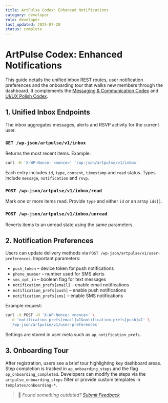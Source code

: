 ```yaml
---
title: ArtPulse Codex: Enhanced Notifications
category: developer
role: developer
last_updated: 2025-07-20
status: complete
---
```

# ArtPulse Codex: Enhanced Notifications

This guide details the unified inbox REST routes, user notification preferences and the onboarding tour that walks new members through the dashboard. It complements the [Messaging & Communication Codex](messaging-communication-codex.md) and [UI/UX Polish Codex](ui/widget-ui-design-guide.md).

## 1. Unified Inbox Endpoints

The inbox aggregates messages, alerts and RSVP activity for the current user.

### `GET /wp-json/artpulse/v1/inbox`

Returns the most recent items. Example:

```bash
curl -H 'X-WP-Nonce: <nonce>' '/wp-json/artpulse/v1/inbox'
```

Each entry includes `id`, `type`, `content`, `timestamp` and `read` status. Types include `message`, `notification` and `rsvp`.

### `POST /wp-json/artpulse/v1/inbox/read`
Mark one or more items read. Provide `type` and either `id` or an array `ids[]`.

### `POST /wp-json/artpulse/v1/inbox/unread`
Reverts items to an unread state using the same parameters.

## 2. Notification Preferences

Users can update delivery methods via `POST /wp-json/artpulse/v1/user-preferences`.
Important parameters:

- `push_token` – device token for push notifications
- `phone_number` – number used for SMS alerts
- `sms_opt_in` – boolean flag for text messages
- `notification_prefs[email]` – enable email notifications
- `notification_prefs[push]` – enable push notifications
- `notification_prefs[sms]` – enable SMS notifications

Example request:

```bash
curl -X POST -H 'X-WP-Nonce: <nonce>' \
  -d 'notification_prefs[email]=1&notification_prefs[push]=1' \
  '/wp-json/artpulse/v1/user-preferences'
```

Settings are stored in user meta such as `ap_notification_prefs`.

## 3. Onboarding Tour

After registration, users see a brief tour highlighting key dashboard areas. Step completion is tracked in `ap_onboarding_steps` and the flag `ap_onboarding_completed`. Developers can modify the steps via the `artpulse_onboarding_steps` filter or provide custom templates in `templates/onboarding-*`.

> 💬 *Found something outdated? [Submit Feedback](feedback.md)*
